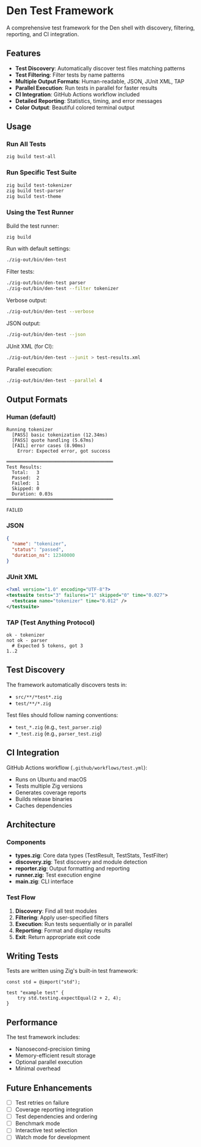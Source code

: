 # Den Test Framework

A comprehensive test framework for the Den shell with discovery, filtering, reporting, and CI integration.

## Features

- **Test Discovery**: Automatically discover test files matching patterns
- **Test Filtering**: Filter tests by name patterns
- **Multiple Output Formats**: Human-readable, JSON, JUnit XML, TAP
- **Parallel Execution**: Run tests in parallel for faster results
- **CI Integration**: GitHub Actions workflow included
- **Detailed Reporting**: Statistics, timing, and error messages
- **Color Output**: Beautiful colored terminal output

## Usage

### Run All Tests

```bash
zig build test-all
```

### Run Specific Test Suite

```bash
zig build test-tokenizer
zig build test-parser
zig build test-theme
```

### Using the Test Runner

Build the test runner:

```bash
zig build
```

Run with default settings:

```bash
./zig-out/bin/den-test
```

Filter tests:

```bash
./zig-out/bin/den-test parser
./zig-out/bin/den-test --filter tokenizer
```

Verbose output:

```bash
./zig-out/bin/den-test --verbose
```

JSON output:

```bash
./zig-out/bin/den-test --json
```

JUnit XML (for CI):

```bash
./zig-out/bin/den-test --junit > test-results.xml
```

Parallel execution:

```bash
./zig-out/bin/den-test --parallel 4
```

## Output Formats

### Human (default)

```
Running tokenizer
  [PASS] basic tokenization (12.34ms)
  [PASS] quote handling (5.67ms)
  [FAIL] error cases (8.90ms)
    Error: Expected error, got success

═══════════════════════════════════════
Test Results:
  Total:   3
  Passed:  2
  Failed:  1
  Skipped: 0
  Duration: 0.03s
═══════════════════════════════════════

FAILED
```

### JSON

```json
{
  "name": "tokenizer",
  "status": "passed",
  "duration_ns": 12340000
}
```

### JUnit XML

```xml
<?xml version="1.0" encoding="UTF-8"?>
<testsuite tests="3" failures="1" skipped="0" time="0.027">
  <testcase name="tokenizer" time="0.012" />
</testsuite>
```

### TAP (Test Anything Protocol)

```
ok - tokenizer
not ok - parser
  # Expected 5 tokens, got 3
1..2
```

## Test Discovery

The framework automatically discovers tests in:
- `src/**/*test*.zig`
- `test/**/*.zig`

Test files should follow naming conventions:
- `test_*.zig` (e.g., `test_parser.zig`)
- `*_test.zig` (e.g., `parser_test.zig`)

## CI Integration

GitHub Actions workflow (`.github/workflows/test.yml`):

- Runs on Ubuntu and macOS
- Tests multiple Zig versions
- Generates coverage reports
- Builds release binaries
- Caches dependencies

## Architecture

### Components

- **types.zig**: Core data types (TestResult, TestStats, TestFilter)
- **discovery.zig**: Test discovery and module detection
- **reporter.zig**: Output formatting and reporting
- **runner.zig**: Test execution engine
- **main.zig**: CLI interface

### Test Flow

1. **Discovery**: Find all test modules
2. **Filtering**: Apply user-specified filters
3. **Execution**: Run tests sequentially or in parallel
4. **Reporting**: Format and display results
5. **Exit**: Return appropriate exit code

## Writing Tests

Tests are written using Zig's built-in test framework:

```zig
const std = @import("std");

test "example test" {
    try std.testing.expectEqual(2 + 2, 4);
}
```

## Performance

The test framework includes:
- Nanosecond-precision timing
- Memory-efficient result storage
- Optional parallel execution
- Minimal overhead

## Future Enhancements

- [ ] Test retries on failure
- [ ] Coverage reporting integration
- [ ] Test dependencies and ordering
- [ ] Benchmark mode
- [ ] Interactive test selection
- [ ] Watch mode for development
